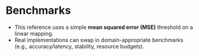 # Benchmarks

- This reference uses a simple **mean squared error (MSE)** threshold on a linear mapping.
- Real implementations can swap in domain-appropriate benchmarks (e.g., accuracy/latency, stability, resource budgets).
